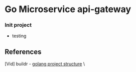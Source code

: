 # Go Microservice api-gateway

### Init project

- testing

## References

[Vid] buildr - [golang project structure](https://www.youtube.com/watch?v=l9rMdKO1Vto&ab_channel=buildr) \